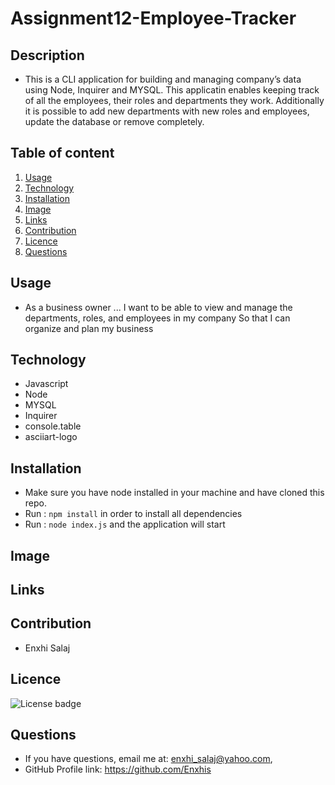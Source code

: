 # Assignment12-Employee-Tracker
## Description
  * This is a CLI application for building and managing company’s data using Node, Inquirer and MYSQL. This applicatin enables keeping track of all the employees, their roles and departments they work. Additionally it is possible to add new departments with new roles and employees, update the database or remove completely.

## Table of content
  1. [Usage](#usage)
  2. [Technology](#technology)
  3. [Installation](#installation)
  4. [Image](#image)
  5. [Links](#links)
  6. [Contribution](#contribution)
  7. [Licence](#licence)
  8. [Questions](#questions)

## Usage
 * As a business owner 
 ... I want to be able to view and manage the departments, roles, and employees in my company
 So that I can organize and plan my business

## Technology
 * Javascript 
 * Node
 * MYSQL
 * Inquirer
 * console.table
 * asciiart-logo

## Installation
 * Make sure you have node installed in your machine and have cloned this repo.
 * Run : ```npm install``` in order to install all dependencies 
 * Run : ```node index.js``` and the application will start 

## Image

## Links

## Contribution
  * Enxhi Salaj

## Licence
![License badge](https://img.shields.io/badge/license-MIT-green)

## Questions
  * If you have questions, email me at: enxhi_salaj@yahoo.com,
  * GitHub Profile link: https://github.com/Enxhis

